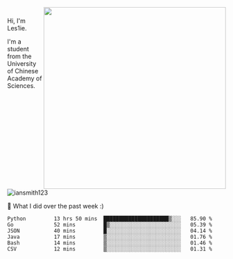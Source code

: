 <img align="right" src="https://github-readme-stats.vercel.app/api?username=iansmith123&show_icons=true&hide_border=true" width="420">

### 
Hi, I'm Les1ie. 

I'm a student from the University of Chinese Academy of Sciences.

<img src="https://komarev.com/ghpvc/?username=iansmith123" alt="iansmith123" />




🔭 What I did over the past week :)
<!--START_SECTION:waka-->

```text
Python         13 hrs 50 mins  █████████████████████▒░░░   85.90 %
Go             52 mins         █▒░░░░░░░░░░░░░░░░░░░░░░░   05.39 %
JSON           40 mins         █░░░░░░░░░░░░░░░░░░░░░░░░   04.14 %
Java           17 mins         ▒░░░░░░░░░░░░░░░░░░░░░░░░   01.76 %
Bash           14 mins         ▒░░░░░░░░░░░░░░░░░░░░░░░░   01.46 %
CSV            12 mins         ▒░░░░░░░░░░░░░░░░░░░░░░░░   01.31 %
```

<!--END_SECTION:waka-->


<!--
**IanSmith123/IanSmith123** is a ✨ _special_ ✨ repository because its `README.md` (this file) appears on your GitHub profile.
<img src="https://github.githubassets.com/images/spinners/octocat-spinner-64.gif">

Here are some ideas to get you started:

- 🔭 I’m currently working on ...
- 🌱 I’m currently learning ...
- 👯 I’m looking to collaborate on ...
- 🤔 I’m looking for help with ...
- 💬 Ask me about ...
- 📫 How to reach me: ...
- 😄 Pronouns: ...
- ⚡ Fun fact: ...
-->
